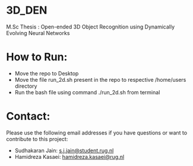 # 3D_DEN
M.Sc Thesis : Open-ended 3D Object Recognition using Dynamically Evolving Neural Networks

# How to Run:
- Move the repo to Desktop
- Move the file run_2d.sh present in the repo to respective /home/users directory
- Run the bash file using command ./run_2d.sh from terminal

# Contact: 
Please use the following email addresses if you have questions or want to contribute to this project:
- Sudhakaran Jain: s.j.jain@student.rug.nl
- Hamidreza Kasaei: hamidreza.kasaei@rug.nl
